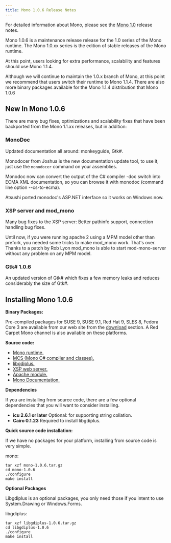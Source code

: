 ```yaml
---
title: Mono 1.0.6 Release Notes
---
```


For detailed information about Mono, please see the [Mono 1.0](http://www.go-mono.com/archive/1.0/) release notes.

Mono 1.0.6 is a maintenance release release for the 1.0 series of the Mono runtime. The Mono 1.0.xx series is the edition of stable releases of the Mono runtime.

At this point, users looking for extra performance, scalability and features should use Mono 1.1.4.

Although we will continue to maintain the 1.0.x branch of Mono, at this point we recommend that users switch their runtime to Mono 1.1.4. There are also more binary packages available for the Mono 1.1.4 distribution that Mono 1.0.6

New In Mono 1.0.6
-----------------

There are many bug fixes, optimizations and scalability fixes that have been backported from the Mono 1.1.xx releases, but in addition:

### MonoDoc

Updated documentation all around: monkeyguide, Gtk\#.

Monodocer from Joshua is the new documentation update tool, to use it, just use the `monodocer` command on your assemblies.

Monodoc now can convert the output of the C\# compiler -doc switch into ECMA XML documentation, so you can browse it with monodoc (command line option --cs-to-ecma).

Atsushi ported monodoc's ASP.NET interface so it works on Windows now.

### XSP server and mod\_mono

Many bug fixes to the XSP server: Better pathinfo support, connection handling bug fixes.

Until now, if you were running apache 2 using a MPM model other than prefork, you needed some tricks to make mod\_mono work. That's over. Thanks to a patch by Rob Lyon mod\_mono is able to start mod-mono-server without any problem on any MPM model.

### Gtk\# 1.0.6

An updated version of Gtk\# which fixes a few memory leaks and reduces considerably the size of Gtk\#.

Installing Mono 1.0.6
---------------------

**Binary Packages:**

Pre-compiled packages for SUSE 9, SUSE 9.1, Red Hat 9, SLES 8, Fedora Core 3 are available from our web site from the [download](http://www.go-mono.com/download.html) section. A Red Carpet Mono channel is also available on these platforms.

**Source code:**

-   [Mono runtime.](http://www.go-mono.com/archive/1.0.6/mono-1.0.6.tar.gz)
-   [MCS (Mono C\# compiler and classes).](http://www.go-mono.com/archive/1.0.6/mcs-1.0.6.tar.gz)
-   [libgdiplus.](http://www.go-mono.com/archive/1.0.6/libgdiplus-1.0.6.tar.gz)
-   [XSP web server.](http://www.go-mono.com/archive/1.0.6/xsp-1.0.6.tar.gz)
-   [Apache module.](http://www.go-mono.com/archive/1.0.6/mod_mono-1.0.6.tar.gz)
-   [Mono Documentation.](http://www.go-mono.com/archive/1.0.6/monodoc-1.0.6.tar.gz)

**Dependencies**

If you are installing from source code, there are a few optional dependencies that you will want to consider installing.

- **icu 2.6.1 or later** Optional: for supporting string collation.
- **Cairo 0.1.23** Required to install libgdiplus.

**Quick source code installation:**

If we have no packages for your platform, installing from source code is very simple.

mono:

``` shell
tar xzf mono-1.0.6.tar.gz
cd mono-1.0.6
./configure
make install
```

**Optional Packages**

Libgdiplus is an optional packages, you only need those if you intent to use System.Drawing or Windows.Forms.

libgdiplus:

``` shell
tar xzf libgdiplus-1.0.6.tar.gz
cd libgdiplus-1.0.6
./configure
make install
```

